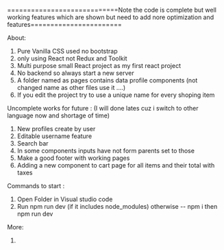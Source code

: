 ============================Note the code is complete but well working features which are shown  but need to add nore optimization and features=======================

About: 

1. Pure Vanilla CSS used no bootstrap 
2. only using React not Redux and Toolkit 
3. Multi purpose small React project as my first react project 
4. No backend so always start a new server 
5. A folder named as pages contains data profile components (not changed name as other files use it ....)
6. If you edit the project try to use a unique name for every shoping item 

Uncomplete works for future :                   (I will done lates cuz i switch to other language now and shortage of time)

1. New profiles create by user 
2. Editable username feature 
3. Search bar 
4. In some components inputs have not form parents set to those 
5. Make a good footer with working pages 
6. Adding a new component to cart page for all items and their total with taxes

Commands to start : 

1. Open Folder in Visual studio code 
2. Run npm run dev (if it includes node_modules)
    otherwise -- 
                npm i then npm run dev 
                
More:

1. 


